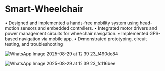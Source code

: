 # Smart-Wheelchair

• Designed and implemented a hands-free mobility system using head-motion sensors and embedded controllers.
• Integrated motor drivers and power management circuits for wheelchair navigation.
• Implemented GPS-based navigation via mobile app.
• Demonstrated prototyping, circuit testing, and troubleshooting


![WhatsApp Image 2025-08-29 at 12 39 23_f490de84](https://github.com/user-attachments/assets/a763475d-609a-4239-9241-a52a1a978481)

![WhatsApp Image 2025-08-29 at 12 39 23_fc116bee](https://github.com/user-attachments/assets/2b9f7e93-f375-4d61-bac8-00b3f093a240)
